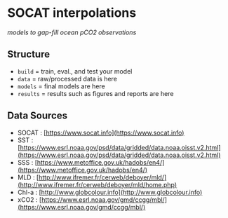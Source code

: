 # SOCAT interpolations

_models to gap-fill ocean pCO2 observations_

## Structure
- `build` = train, eval., and test your model
- `data` = raw/processed data is here
- `models` = final models are here
- `results` = results such as figures and reports are here

## Data Sources 
- SOCAT : [https://www.socat.info](https://www.socat.info)
- SST : [https://www.esrl.noaa.gov/psd/data/gridded/data.noaa.oisst.v2.html](https://www.esrl.noaa.gov/psd/data/gridded/data.noaa.oisst.v2.html)
- SSS : [https://www.metoffice.gov.uk/hadobs/en4/](https://www.metoffice.gov.uk/hadobs/en4/)
- MLD : [http://www.ifremer.fr/cerweb/deboyer/mld/](http://www.ifremer.fr/cerweb/deboyer/mld/home.php)
- Chl-a : [http://www.globcolour.info](http://www.globcolour.info)
- xCO2 : [https://www.esrl.noaa.gov/gmd/ccgg/mbl/](https://www.esrl.noaa.gov/gmd/ccgg/mbl/)

